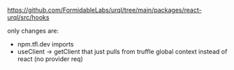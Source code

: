 https://github.com/FormidableLabs/urql/tree/main/packages/react-urql/src/hooks

only changes are:

- npm.tfl.dev imports
- useClient -> getClient that just pulls from truffle global context instead of
  react (no provider req)
